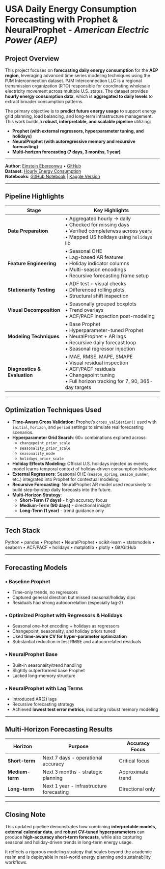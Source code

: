 # USA Daily Energy Consumption Forecasting with Prophet & NeuralProphet - *American Electric Power (AEP)*

## Project Overview

This project focuses on **forecasting daily energy consumption** for the **AEP region**, leveraging advanced time series modeling techniques using the PJM Interconnection dataset. PJM Interconnection LLC is a regional transmission organization (RTO) responsible for coordinating wholesale electricity movement across multiple U.S. states. The dataset provides **hourly energy consumption data**, which is **aggregated to daily levels** to extract broader consumption patterns.

The primary objective is to **predict future energy usage** to support energy grid planning, load balancing, and long-term infrastructure management. This work builds a **robust, interpretable, and scalable pipeline** utilizing:

- **Prophet (with external regressors, hyperparameter tuning, and holidays)**
- **NeuralProphet (with autoregressive memory and recursive forecasting)**
- **Multi-horizon forecasting (7 days, 3 months, 1 year)**

---

**Author**: [Einstein Ebereonwu](https://www.linkedin.com/in/einstein-ebereonwu/) • [GitHub](https://github.com/munas-git)  
**Dataset**: [Hourly Energy Consumption](https://www.kaggle.com/datasets/robikscube/hourly-energy-consumption?select=AEP_hourly.csv)  
**Notebooks**: [GitHub Notebook](https://github.com/munas-git/US-Energy-Consumption-Forecasting-Prophet-NeuralProphet/blob/main/analysis.ipynb) | [Kaggle Version](https://www.kaggle.com/code/munaee/energy-consumption-forecast-prophet-neural-pro)

---

## Pipeline Highlights

| Stage                        | Key Highlights                                                                                                                                                            |
|-----------------------------|----------------------------------------------------------------------------------------------------------------------------------------------------------------------------|
| **Data Preparation**        | • Aggregated hourly -> daily<br>• Checked for missing days<br>• Verified completeness across years<br>• Mapped US holidays using `holidays` lib                             |
| **Feature Engineering**     | • Seasonal OHE<br>• Lag-based AR features <br>• Holiday indicator columns<br>• Multi-season encodings<br>• Recursive forecasting frame setup                     |
| **Stationarity Testing**    | • ADF test + visual checks<br>• Differenced rolling plots<br>• Structural shift inspection                                                                                 |
| **Visual Decomposition**    | • Seasonally grouped boxplots<br>• Trend overlays<br>• ACF/PACF inspection post-modeling                                                                                   |
| **Modeling Techniques**     | • Base Prophet<br>• Hyperparameter-tuned Prophet<br>• NeuralProphet + AR lags<br>• Recursive daily forecast loop<br>• Seasonal regressor injection                         |
| **Diagnostics & Evaluation**| • MAE, RMSE, MAPE, SMAPE<br>• Visual residual inspection<br>• ACF/PACF residuals<br>• Changepoint tuning<br>• Full horizon tracking for 7, 90, 365-day targets             |

---

## Optimization Techniques Used

- **Time-Aware Cross Validation**: Prophet’s `cross_validation()` used with `initial`, `horizon`, and `period` settings to simulate real forecasting scenarios.
- **Hyperparameter Grid Search**: 60+ combinations explored across:
  - `changepoint_prior_scale`
  - `seasonality_prior_scale`
  - `seasonality_mode`
  - `holidays_prior_scale`
- **Holiday Effects Modeling**: Official U.S. holidays injected as events; model learns temporal context of holiday-driven consumption behavior.
- **External Regressors**: Seasonal OHE (`season_spring`, `season_summer`, etc.) integrated into Prophet for contextual modeling.
- **Recursive Forecasting**: NeuralProphet AR model used recursively to build step-by-step daily forecasts into the future.
- **Multi-Horizon Strategy**:
  - **Short-Term (7 days)** - high accuracy focus
  - **Medium-Term (90 days)** - directional insight
  - **Long-Term (1 year)** - trend guidance only

---

## Tech Stack

Python • pandas • Prophet • NeuralProphet • scikit-learn • statsmodels • seaborn • ACF/PACF • holidays • matplotlib • plotly • Git/GitHub

---

## Forecasting Models

### • **Baseline Prophet**
- Time-only trends, no regressors
- Captured general direction but missed seasonal/holiday dips
- Residuals had strong autocorrelation (especially lag-2)

### • **Optimized Prophet with Regressors & Holidays**
- Seasonal one-hot encoding + holidays as regressors
- Changepoint, seasonality, and holiday priors tuned
- Used **time-aware CV for hyper-parameter optimization**
- Substantial reduction in test RMSE and autocorrelated residuals

### • **NeuralProphet Base**
- Built-in seasonality/trend handling
- Slightly outperformed base Prophet
- Lacked long-memory structure

### • **NeuralProphet with Lag Terms**
- Introduced AR(2) lags
- Recursive forecasting strategy
- Achieved **lowest test error metrics**, indicating robust memory modeling

---

## Multi-Horizon Forecasting Results

| Horizon         | Purpose                                  | Accuracy Focus     |
|----------------|-------------------------------------------|--------------------|
| **Short-term**  | Next 7 days - operational accuracy       | Critical focus   |
| **Medium-term** | Next 3 months - strategic planning       | Approximate trend  |
| **Long-term**   | Next 1 year - infrastructure forecasting | Directional only   |

---

## Closing Note

This updated pipeline demonstrates how combining **interpretable models**, **external calendar data**, and **robust CV-tuned hyperparameters** can produce **high-accuracy short-term forecasts**, while also capturing seasonal and holiday-driven trends in long-term energy usage.

It reflects a rigorous modeling strategy that scales beyond the academic realm and is deployable in real-world energy planning and sustainability workflows.
